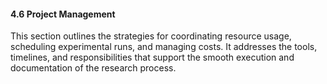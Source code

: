 #### 4.6 Project Management

This section outlines the strategies for coordinating resource usage, scheduling experimental runs, and managing costs. It addresses the tools, timelines, and responsibilities that support the smooth execution and documentation of the research process.
